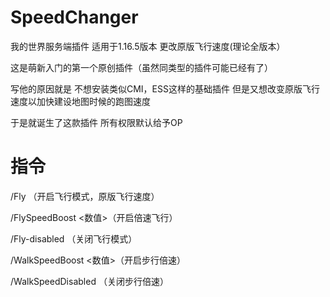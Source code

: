 # SpeedChanger
我的世界服务端插件 适用于1.16.5版本 更改原版飞行速度(理论全版本）

这是萌新入门的第一个原创插件（虽然同类型的插件可能已经有了）

写他的原因就是 不想安装类似CMI，ESS这样的基础插件 但是又想改变原版飞行速度以加快建设地图时候的跑图速度

于是就诞生了这款插件 所有权限默认给予OP

# 指令
/Fly （开启飞行模式，原版飞行速度）

/FlySpeedBoost <数值>（开启倍速飞行）

/Fly-disabled  （关闭飞行模式）

/WalkSpeedBoost <数值>（开启步行倍速）

/WalkSpeedDisabled （关闭步行倍速）


